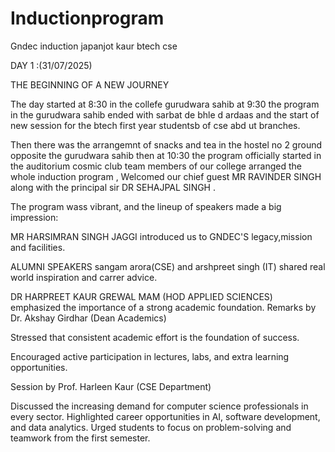 # Inductionprogram
Gndec induction japanjot kaur btech cse

DAY 1 :(31/07/2025)

THE BEGINNING OF A NEW JOURNEY

The day started at 8:30 in the collefe gurudwara sahib  at 9:30 the program in the gurudwara sahib ended with sarbat de bhle d ardaas and the start of new session for the btech first year studentsb of cse abd ut branches.

Then there was the arrangemnt of snacks and tea in the hostel no 2 ground opposite the gurudwara sahib
then at 10:30 the program officially started in the auditorium cosmic club team members of our college arranged the whole induction program , Welcomed our chief guest MR RAVINDER SINGH along with the principal sir DR SEHAJPAL SINGH .

The program wass vibrant, and the lineup of speakers made a big impression:

MR HARSIMRAN SINGH JAGGI
introduced us to GNDEC'S legacy,mission and facilities.


ALUMNI SPEAKERS sangam arora(CSE) and arshpreet singh (IT) shared real world inspiration and carrer advice.

DR HARPREET KAUR GREWAL MAM (HOD APPLIED SCIENCES)
emphasized the importance of a strong academic foundation.
Remarks by Dr. Akshay Girdhar (Dean Academics)

Stressed that consistent academic effort is the foundation of success.

Encouraged active participation in lectures, labs, and extra learning opportunities.

Session by Prof. Harleen Kaur (CSE Department)

Discussed the increasing demand for computer science professionals in every sector.
Highlighted career opportunities in AI, software development, and data analytics.
Urged students to focus on problem-solving and teamwork from the first semester.




